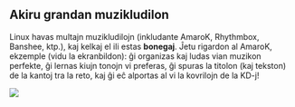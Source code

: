 



<h2>Akiru grandan muzikludilon</h2>

Linux havas multajn muzikludilojn (inkludante AmaroK, Rhythmbox, Banshee, ktp.), kaj kelkaj el ili estas <b>bonegaj</b>. Ĵetu rigardon al AmaroK, ekzemple (vidu la ekranbildon): ĝi organizas kaj ludas vian muzikon perfekte, ĝi lernas kiujn tonojn vi preferas, ĝi spuras la titolon (kaj tekston) de la kantoj tra la reto, kaj ĝi eĉ alportas al vi la kovrilojn de la KD-j!

<img src="Images/amarok.png" />




